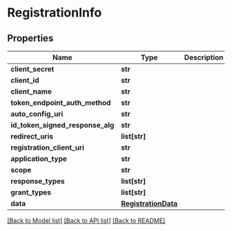 # RegistrationInfo

## Properties
Name | Type | Description | Notes
------------ | ------------- | ------------- | -------------
**client_secret** | **str** |  | 
**client_id** | **str** |  | 
**client_name** | **str** |  | 
**token_endpoint_auth_method** | **str** |  | [optional] 
**auto_config_uri** | **str** |  | 
**id_token_signed_response_alg** | **str** |  | [optional] 
**redirect_uris** | **list[str]** |  | [optional] 
**registration_client_uri** | **str** |  | [optional] 
**application_type** | **str** |  | [optional] 
**scope** | **str** |  | [optional] 
**response_types** | **list[str]** |  | [optional] 
**grant_types** | **list[str]** |  | [optional] 
**data** | [**RegistrationData**](RegistrationData.md) |  | [optional] 

[[Back to Model list]](../README.md#documentation-for-models) [[Back to API list]](../README.md#documentation-for-api-endpoints) [[Back to README]](../README.md)


